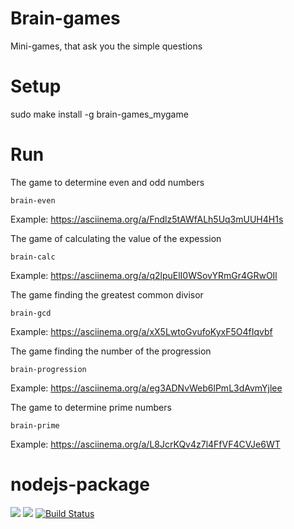 # Brain-games

Mini-games, that ask you the simple questions

# Setup

   sudo make install -g brain-games_mygame

# Run

The game to determine even and odd numbers

    brain-even

Example: https://asciinema.org/a/Fndlz5tAWfALh5Uq3mUUH4H1s

The game of calculating the value of the expession

    brain-calc

Example: https://asciinema.org/a/q2lpuElI0WSovYRmGr4GRwOIl

The game finding the greatest common divisor

    brain-gcd

Example: https://asciinema.org/a/xX5LwtoGvufoKyxF5O4fIqvbf

The game finding the number of the progression

    brain-progression

Example: https://asciinema.org/a/eg3ADNvWeb6lPmL3dAvmYjlee

The game to determine prime numbers

    brain-prime

Example: https://asciinema.org/a/L8JcrKQv4z7l4FfVF4CVJe6WT

# nodejs-package

<a href="https://codeclimate.com/github/valyaevadaria/project-lvl1-s438/maintainability"><img src="https://api.codeclimate.com/v1/badges/c8c0e4a2befbe055db77/maintainability" /></a>
<a href="https://codeclimate.com/github/valyaevadaria/project-lvl1-s438/test_coverage"><img src="https://api.codeclimate.com/v1/badges/c8c0e4a2befbe055db77/test_coverage" /></a>
[![Build Status](https://travis-ci.org/valyaevadaria/project-lvl1-s438.svg?branch=master)](https://travis-ci.org/valyaevadaria/project-lvl1-s438)